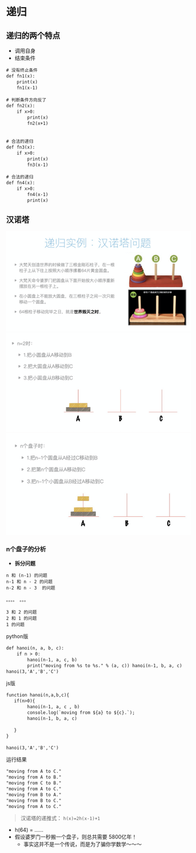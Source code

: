 # 递归

## 递归的两个特点

- 调用自身
- 结束条件

```
# 没有终止条件
def fn1(x):
    print(x)
    fn1(x-1)

# 判断条件方向反了
def fn2(x):
    if x>0:
        print(x)
        fn2(x+1)


# 合法的递归
def fn3(x):
    if x>0:
        print(x)
        fn3(x-1)

# 合法的递归
def fn4(x):
    if x>0:
        fn4(x-1)
        print(x)
```

## 汉诺塔

![](./imgs/01_01.png)
![](./imgs/01_02.png)
![](./imgs/01_03.png)


### n个盘子的分析

- **拆分问题**
```
n 和 (n-1) 的问题
n-1 和 n - 2 的问题
n-2 和 n - 3  的问题

。。。。 。。。 

3 和 2 的问题
2 和 1 的问题
1 的问题
```

python版

```
def hanoi(n, a, b, c): 
    if n > 0:
        hanoi(n-1, a, c, b)
        print("moving from %s to %s." % (a, c)) hanoi(n-1, b, a, c)
hanoi(3,'A','B','C')
```


js版

```
function hanoi(n,a,b,c){
   if(n>0){
        hanoi(n-1, a, c , b)
        console.log(`moving from ${a} to ${c}.`);
        hanoi(n-1, b, a, c)  
     
   }
}

hanoi(3,'A','B','C')

```

运行结果

```
"moving from A to C."
"moving from A to B."
"moving from C to B."
"moving from A to C."
"moving from B to A."
"moving from B to C."
"moving from A to C."
```

> 汉诺塔的递推式： `h(x)=2h(x-1)+1`

- h(64) = ......
- 假设婆罗门一秒搬一个盘子，则总共需要 5800亿年！
    - 事实这并不是一个传说，而是为了骗你学数学～～～